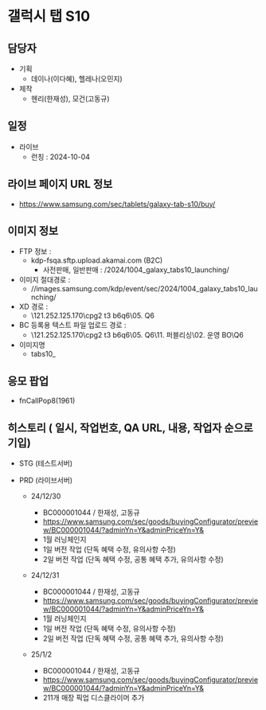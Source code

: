 # 갤럭시 탭 S10

## 담당자

+ 기획
    - 데이나(이다혜), 헬레나(오민지)
+ 제작
    - 헨리(한재성), 모건(고동규)

## 일정

+ 라이브
    - 런칭 : 2024-10-04

##  라이브 페이지 URL 정보

+ https://www.samsung.com/sec/tablets/galaxy-tab-s10/buy/

## 이미지 정보

- FTP 정보 : 
  - kdp-fsqa.sftp.upload.akamai.com (B2C)
    - 사전판매, 일반판매 : /2024/1004_galaxy_tabs10_launching/
- 이미지 절대경로 : 
  - //images.samsung.com/kdp/event/sec/2024/1004_galaxy_tabs10_launching/
- XD 경로 : 
  - \\121.252.125.170\cpg2 t3 b6q6\05. Q6
- BC 등록용 텍스트 파일 업로드 경로 :
  - \\121.252.125.170\cpg2 t3 b6q6\05. Q6\11. 퍼블리싱\02. 운영 BO\Q6
- 이미지명
  - tabs10_

## 응모 팝업
- fnCallPop8(1961)

## 히스토리 ( 일시, 작업번호, QA URL, 내용, 작업자 순으로 기입)

- STG (테스트서버)

- PRD (라이브서버)
  - 24/12/30
    -  BC000001044 / 한재성, 고동규
      - https://www.samsung.com/sec/goods/buyingConfigurator/preview/BC000001044/?adminYn=Y&adminPriceYn=Y&
      - 1월 러닝체인지
      - 1일 버전 작업 (단독 혜택 수정, 유의사항 수정)
      - 2일 버전 작업 (단독 혜택 수정, 공통 혜택 추가, 유의사항 수정)

  - 24/12/31
    -  BC000001044 / 한재성, 고동규
      - https://www.samsung.com/sec/goods/buyingConfigurator/preview/BC000001044/?adminYn=Y&adminPriceYn=Y&
      - 1월 러닝체인지
      - 1일 버전 작업 (단독 혜택 수정, 유의사항 수정)
      - 2일 버전 작업 (단독 혜택 수정, 공통 혜택 추가, 유의사항 수정)

  - 25/1/2
    -  BC000001044 / 한재성, 고동규
      - https://www.samsung.com/sec/goods/buyingConfigurator/preview/BC000001044/?adminYn=Y&adminPriceYn=Y&
      - 211개 매장 픽업 디스클라이머 추가